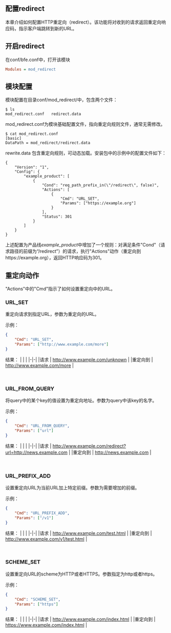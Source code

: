 ## 配置redirect
本章介绍如何配置HTTP重定向（redirect）。该功能将对收到的请求返回重定向响应码，指示客户端跳转到新的URL。

## 开启redirect
在conf/bfe.conf中，打开该模块
```ini
Modules = mod_redirect
```

## 模块配置
模块配置在目录conf/mod_redirect/中，包含两个文件：

```
$ ls
mod_redirect.conf	redirect.data
```

mod_redirect.conf为模块基础配置文件，指向重定向规则文件，通常无需修改。
```
$ cat mod_redirect.conf 
[basic]
DataPath = mod_redirect/redirect.data
```

rewrite.data 包含重定向规则，可动态加载。安装包中的示例中的配置文件如下：

```
{
    "Version": "1",
    "Config": {
        "example_product": [
            {
                "Cond": "req_path_prefix_in(\"/redirect\", false)",
                "Actions": [
                    {
                        "Cmd": "URL_SET",
                        "Params": ["https://example.org"]
                    }
                ],
                "Status": 301
            }
        ]
    }
}

```
上述配置为产品线*example_product*中增加了一个规则：对满足条件"Cond"（请求路径的前缀为“/redirect”）的请求，执行"Actions"动作（重定向到https://example.org），返回HTTP响应码为301。

## 重定向动作
"Actions"中的"Cmd"指示了如何设置重定向中的URL。

### URL_SET
重定向请求到指定URL，参数为重定向的URL。

示例：
```json    
{
    "Cmd": "URL_SET", 
    "Params": ["http://www.example.com/more"]
}
```

结果：
| | |
|-|-|
|请求     | http://www.example.com/unknown |
|重定向到  | http://www.example.com/more |

<br />

### URL_FROM_QUERY
将query中的某个key的值设置为重定向地址。参数为query中该key的名字。

示例：
```json    
{
    "Cmd": "URL_FROM_QUERY", 
    "Params": ["url"]
}
```

结果：
| | |
|-|-|
|请求   | http://www.example.com/redirect?url=http://news.example.com |
|重定向到   | http://news.example.com |

<br />

### URL_PREFIX_ADD
设置重定向URL为当前URL加上特定前缀。参数为需要增加的前缀。

示例：
```json    
{
    "Cmd": "URL_PREFIX_ADD", 
    "Params": ["/v1"]
}
```

结果：
| | |
|-|-|
|请求   | http://www.example.com/test.html |
|重定向到   | http://www.example.com/v1/test.html |

<br />

### SCHEME_SET
设置重定向URL的scheme为HTTP或者HTTPS。参数指定为http或者https。

示例：
```json    
{
    "Cmd": "SCHEME_SET", 
    "Params": ["https"]
}
```

结果：
| | |
|-|-|
|请求   | http://www.example.com/index.html |
|重定向到   | https://www.example.com/index.html |

<br />
